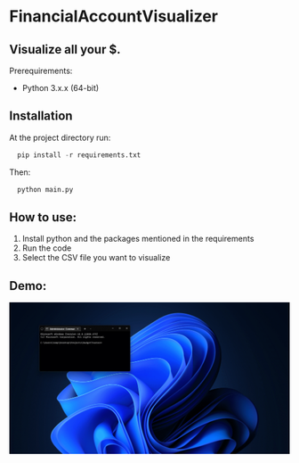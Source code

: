 # FinancialAccountVisualizer
## Visualize all your $. 
Prerequirements:
- Python 3.x.x (64-bit)
## Installation
At the project directory run:
```python
  pip install -r requirements.txt
```
Then:
```python
  python main.py
```
## How to use:
1. Install python and the packages mentioned in the requirements
2. Run the code
3. Select the CSV file you want to visualize

## Demo:
![--](DEMO.gif)

